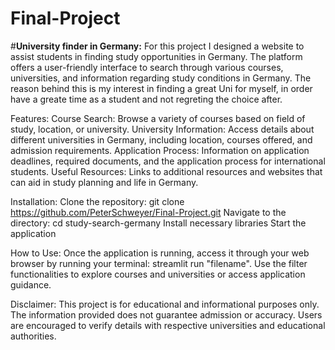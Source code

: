 # Final-Project

#**University finder in Germany:**
For this project I designed a website to assist students in finding study opportunities in Germany. The platform offers a user-friendly interface to search through various courses, universities, and information regarding study conditions in Germany.
The reason behind this is my interest in finding a great Uni for myself, in order have a greate time as a student and not regreting the choice after. 

Features:
Course Search: Browse a variety of courses based on field of study, location, or university.
University Information: Access details about different universities in Germany, including location, courses offered, and admission requirements.
Application Process: Information on application deadlines, required documents, and the application process for international students.
Useful Resources: Links to additional resources and websites that can aid in study planning and life in Germany.

Installation:
Clone the repository: git clone https://github.com/PeterSchweyer/Final-Project.git 
Navigate to the directory: cd study-search-germany
Install necessary libraries
Start the application

How to Use:
Once the application is running, access it through your web browser by running your terminal: streamlit run "filename". Use the filter functionalities to explore courses and universities or access application guidance.

Disclaimer:
This project is for educational and informational purposes only. The information provided does not guarantee admission or accuracy. Users are encouraged to verify details with respective universities and educational authorities.


